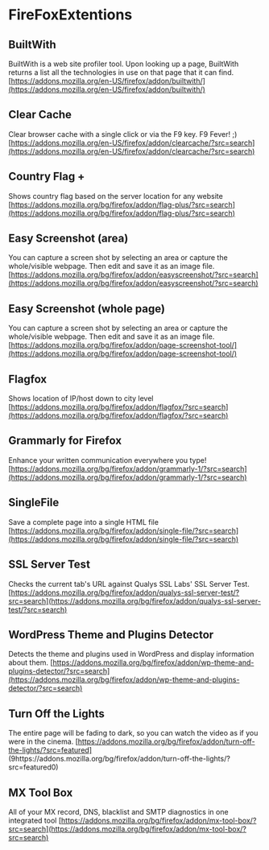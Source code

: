 # FireFoxExtentions

## BuiltWith
BuiltWith is a web site profiler tool. Upon looking up a page, BuiltWith returns a list all the technologies in use on that page that it can find. [https://addons.mozilla.org/en-US/firefox/addon/builtwith/](https://addons.mozilla.org/en-US/firefox/addon/builtwith/)

## Clear Cache
Clear browser cache with a single click or via the F9 key. F9 Fever! ;)
[https://addons.mozilla.org/en-US/firefox/addon/clearcache/?src=search](https://addons.mozilla.org/en-US/firefox/addon/clearcache/?src=search)

## Country Flag +
Shows country flag based on the server location for any website [https://addons.mozilla.org/bg/firefox/addon/flag-plus/?src=search](https://addons.mozilla.org/bg/firefox/addon/flag-plus/?src=search)

## Easy Screenshot (area)
You can capture a screen shot by selecting an area or capture the whole/visible webpage. Then edit and save it as an image file.  [https://addons.mozilla.org/bg/firefox/addon/easyscreenshot/?src=search](https://addons.mozilla.org/bg/firefox/addon/easyscreenshot/?src=search)

## Easy Screenshot (whole page)
You can capture a screen shot by selecting an area or capture the whole/visible webpage. Then edit and save it as an image file. [https://addons.mozilla.org/bg/firefox/addon/page-screenshot-tool/](https://addons.mozilla.org/bg/firefox/addon/page-screenshot-tool/)

## Flagfox
Shows location of IP/host down to city level [https://addons.mozilla.org/bg/firefox/addon/flagfox/?src=search](https://addons.mozilla.org/bg/firefox/addon/flagfox/?src=search)

## Grammarly for Firefox
Enhance your written communication everywhere you type! [https://addons.mozilla.org/bg/firefox/addon/grammarly-1/?src=search](https://addons.mozilla.org/bg/firefox/addon/grammarly-1/?src=search)

## SingleFile
Save a complete page into a single HTML file [https://addons.mozilla.org/bg/firefox/addon/single-file/?src=search](https://addons.mozilla.org/bg/firefox/addon/single-file/?src=search)

## SSL Server Test
Checks the current tab's URL against Qualys SSL Labs' SSL Server Test. [https://addons.mozilla.org/bg/firefox/addon/qualys-ssl-server-test/?src=search](https://addons.mozilla.org/bg/firefox/addon/qualys-ssl-server-test/?src=search)

## WordPress Theme and Plugins Detector
Detects the theme and plugins used in WordPress and display information about them. [https://addons.mozilla.org/bg/firefox/addon/wp-theme-and-plugins-detector/?src=search](https://addons.mozilla.org/bg/firefox/addon/wp-theme-and-plugins-detector/?src=search)

## Turn Off the Lights
The entire page will be fading to dark, so you can watch the video as if you were in the cinema.  [https://addons.mozilla.org/bg/firefox/addon/turn-off-the-lights/?src=featured] (9https://addons.mozilla.org/bg/firefox/addon/turn-off-the-lights/?src=featured0)

## MX Tool Box
All of your MX record, DNS, blacklist and SMTP diagnostics in one integrated tool [https://addons.mozilla.org/bg/firefox/addon/mx-tool-box/?src=search](https://addons.mozilla.org/bg/firefox/addon/mx-tool-box/?src=search)

